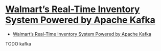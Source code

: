 # [Walmart’s Real-Time Inventory System Powered by Apache Kafka](https://www.confluent.io/blog/walmart-real-time-inventory-management-using-kafka/)

- [Walmart’s Real-Time Inventory System Powered by Apache Kafka](#walmarts-real-time-inventory-system-powered-by-apache-kafka)








TODO kafka
